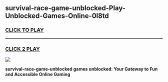 
## survival-race-game-unblocked-Play-Unblocked-Games-Online-0l8td
<h3>
<a href="https://premium76.site?title=survival-race-game-unblocked&ref=25A">CLICK TO PLAY</a></h3>
<hr>

<h3>
<a href="https://premium76.site?title=survival-race-game-unblocked&ref=25A">CLICK 2 PLAY</a>
  
</h3>

<a href="https://premium76.site?title=survival-race-game-unblocked&ref=25A"><img src="https://clearcache.store/games.png"></a>


**survival-race-game-unblocked games unblocked: Your Gateway to Fun and Accessible Online Gaming**
